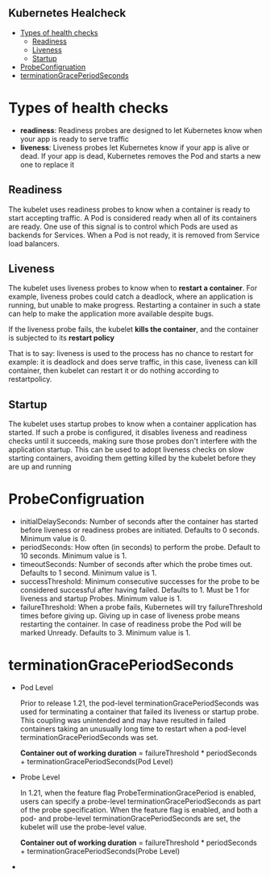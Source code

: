 Kubernetes Healcheck 
-------------

- [Types of health checks](#types-of-health-checks)
  - [Readiness](#readiness)
  - [Liveness](#liveness)
  - [Startup](#startup)
- [ProbeConfigruation](#probeconfigruation)
- [terminationGracePeriodSeconds](#terminationgraceperiodseconds)

# Types of health checks
* **readiness**: Readiness probes are designed to let Kubernetes know when your app is ready to serve traffic
* **liveness**:  Liveness probes let Kubernetes know if your app is alive or dead. If your app is dead, Kubernetes removes the Pod and starts a new one to replace it

## Readiness
The kubelet uses readiness probes to know when a container is ready to start accepting traffic. A Pod is considered ready when all of its containers are ready. One use of this signal is to control which Pods are used as backends for Services. When a Pod is not ready, it is removed from Service load balancers.

## Liveness
The kubelet uses liveness probes to know when to **restart a container**. For example, liveness probes could catch a deadlock, where an application is running, but unable to make progress. Restarting a container in such a state can help to make the application more available despite bugs.

 If the liveness probe fails, the kubelet **kills the container**, and the container is subjected to its **restart policy**

 That is to say: liveness is used to the process has no chance to restart for example: it is deadlock and does serve traffic, in this case, liveness can kill container, then kubelet can restart it or do nothing according to restartpolicy.

## Startup
The kubelet uses startup probes to know when a container application has started. If such a probe is configured, it disables liveness and readiness checks until it succeeds, making sure those probes don't interfere with the application startup. This can be used to adopt liveness checks on slow starting containers, avoiding them getting killed by the kubelet before they are up and running

# ProbeConfigruation
* initialDelaySeconds: Number of seconds after the container has started before liveness or readiness probes are initiated. Defaults to 0 seconds. Minimum value is 0.
* periodSeconds: How often (in seconds) to perform the probe. Default to 10 seconds. Minimum value is 1.
* timeoutSeconds: Number of seconds after which the probe times out. Defaults to 1 second. Minimum value is 1.
* successThreshold: Minimum consecutive successes for the probe to be considered successful after having failed. Defaults to 1. Must be 1 for liveness and startup Probes. Minimum value is 1.
* failureThreshold: When a probe fails, Kubernetes will try failureThreshold times before giving up. Giving up in case of liveness probe means restarting the container. In case of readiness probe the Pod will be marked Unready. Defaults to 3. Minimum value is 1.

# terminationGracePeriodSeconds
* Pod Level
  
  Prior to release 1.21, the pod-level terminationGracePeriodSeconds was used for terminating a container that failed its liveness or startup probe. This coupling was unintended and may have resulted in failed containers taking an unusually long time to restart when a pod-level terminationGracePeriodSeconds was set.

  **Container out of working duration** = failureThreshold * periodSeconds + terminationGracePeriodSeconds(Pod Level)

* Probe Level
  
  In 1.21, when the feature flag ProbeTerminationGracePeriod is enabled, users can specify a probe-level terminationGracePeriodSeconds as part of the probe specification. When the feature flag is enabled, and both a pod- and probe-level terminationGracePeriodSeconds are set, the kubelet will use the probe-level value.

  **Container out of working duration** = failureThreshold * periodSeconds + terminationGracePeriodSeconds(Probe Level)


* 
